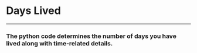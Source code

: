 # Days Lived
-----------------------------------------------------------------------------------------------------------------------------------------------------------------------------------
### The python code determines the number of days you have lived along with time-related details.
